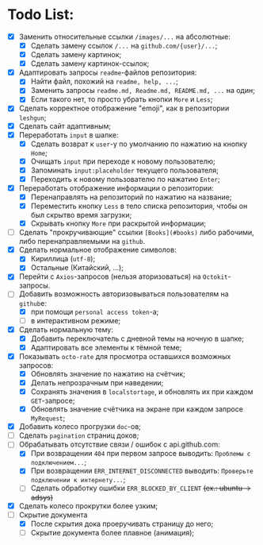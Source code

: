 # Todo List:

- [x] Заменить относительные ссылки `/images/...` на абсолютные:
	- [x] Сделать замену ссылок `/...` на `github.com/{user}/...`;
	- [x] Сделать замену картинок;
	- [x] Сделать замену картинок-ссылок;
- [x] Адаптировать запросы `readme`-файлов репозитория:
	- [x] Найти файл, похожий на `readme, help, ...`;
	- [x] Заменить запросы `readme.md, Readme.md, README.md, ...` на один;
	- [x] Если такого нет, то просто убрать кнопки `More` и `Less`;
- [x] Сделать корректное отображение "emoji", как в репозитории `leshgun`;
- [x] Сделать сайт адаптивным;
- [x] Переработать `input` в шапке:
	- [x] Сделать возврат к `user`-у по умолчанию по нажатию на кнопку `Home`;
	- [x] Очищать `input` при переходе к новому пользователю;
	- [x] Запоминать `input:placeholder` текущего пользователя;
	- [x] Переходить к новому пользователю по нажатию `Enter`;
- [x] Переработать отображение информации о репозитории:
	- [x] Перенаправлять на репозиторий по нажатию на название;
	- [x] Переместить кнопку `Less` в тело списка репозитория, чтобы он был скрытво время загрузки;
	- [x] Скрывать кнопку `More` при раскрытой информации;
- [ ] Сделать "прокручивающие" ссылки `[Books](#books)` либо рабочими, либо перенаправляемыми на `github`.
- [x] Сделать нормальное отображение символов:
	- [x] Кириллица (`utf-8`);
	- [x] Остальные (Китайский, ...);
- [x] Перейти с `Axios`-запросов (нельзя аторизоваться) на `Octokit`-запросы.
- [ ] Добавить возможность авторизовываться пользователям на `github`е:
	- [x] при помощи `personal access token`-а;
	- [ ] в интерактивном режиме;
- [x] Сделать нормальную тему:
	- [x] Добавить переключатель с дневной темы на ночную в шапке;
	- [x] Адаптировать все элементы к тёмной теме;
- [x] Показывать `octo-rate` для просмотра оставшихся возможных запросов:
	- [x] Обновлять значение по нажатию на счётчик;
	- [x] Делать непрозрачным при наведении;
	- [x] Сохранять значения в `localstortage`, и обновлять их при каждом `GET`-запросе;
	- [x] Обновлять значение счётчика на экране при каждом запросе `MyRequest`;
- [x] Добавить колесо прогрузки `doc`-ов;
- [ ] Сделать `pagination` страниц доков;
- [ ] Обрабатывать отсутствие связи / ошибок с api.github.com:
	- [x] При возвращении `404` при первом запросе выводить: `Проблемы с подключением...`;
	- [x] При возвращении `ERR_INTERNET_DISCONNECTED` выводить: `Проверьте подключении к интернету...`;
	- [ ] Сделать обработку ошибки `ERR_BLOCKED_BY_CLIENT` ~~(ex.: ubuntu -> adsys)~~
- [x] Сделать колесо прокрутки более узким;
- [ ] Скрытие документа
	- [x] После скрытия дока проеручивать страницу до него;
	- [ ] Скрытие документа более плавное (анимация);
